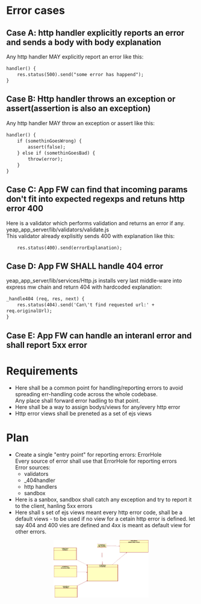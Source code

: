 
# Error cases

## Case A: http handler explicitly reports an error and sends a body with body explanation
Any http handler MAY explicitly report an error like this:
```
handler() {
    res.status(500).send("some error has happend");
}
```




## Case B: Http handler throws an exception or assert(assertion is also an exception)
Any http handler MAY throw an exception or assert like this:
```
handler() {
    if (somethinGoesWrong) {
        assert(false);
    } else if (somethinGoesBad) {
        throw(error);
    }
}
```




## Case C: App FW can find that incoming params don't fit into expected regexps and retuns http error 400
Here is a validator which performs validation and returns an error if any.\
yeap_app_server/lib/validators/validate.js\
This validator already explisitly sends 400 with explanation like this:
```
    res.status(400).send(errorExplanation);
```



## Case D: App FW SHALL handle 404 error
yeap_app_server/lib/services/Http.js installs very last middle-ware into express mw chain and return 404 with hardcoded explanation:
```
_handle404 (req, res, next) {
    res.status(404).send('Can\'t find requested url:' + req.originalUrl);
}
```




## Case E: App FW can handle an interanl error and shall report 5xx error




# Requirements
* Here shall be a common point for handling/reporting errors to avoid spreading err-handling code across the whole codebase.\
  Any place shall forward error hadling to that point.
* Here shall be a way to assign bodys/views for any/every http error
* Http error views shall be preneted as a set of ejs views




# Plan
* Create a single "entry point" for reporting errors: ErrorHole\
  Every source of error shall use that ErrorHole for reporting errors\
  Error sources:
    * validators
    * _404handler
    * http handlers 
    * sandbox
* Here is a sanbox, sandbox shall catch any exception and try to report it to the client, hanling 5xx errors
* Here shall s set of ejs views meant every http error code, shall be a default views - to be used if no view for a cetain http error is defined.
  let say 404 and 400 vies are defined and 4xx is meant as default view for other errors.




<p align="center">
    <img width='50%' src="files/diagram.png">
</p>

